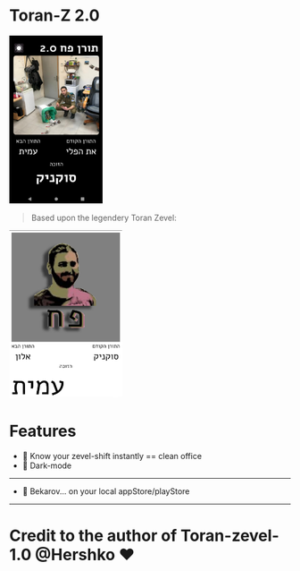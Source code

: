 # Toran-Z 2.0
<img src="./assets/ToranV2snippet.png" height="300" />

> Based upon the legendery Toran Zevel: 
<img src="./assets/toran-zevel-1.0.jpeg" height="300" />

# Features
- 🧹 Know your zevel-shift instantly == clean office
- 🌚 Dark-mode

---
- 👀 Bekarov... on your local appStore/playStore
---

# Credit to the author of Toran-zevel-1.0 @Hershko ❤️
